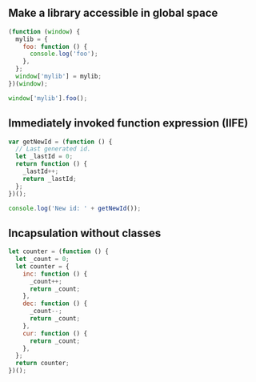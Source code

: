 ## Make a library accessible in global space

```js
(function (window) {
  mylib = {
    foo: function () {
      console.log('foo');
    },
  };
  window['mylib'] = mylib;
})(window);

window['mylib'].foo();
```

## Immediately invoked function expression (IIFE)

```js
var getNewId = (function () {
  // Last generated id.
  let _lastId = 0;
  return function () {
    _lastId++;
    return _lastId;
  };
})();

console.log('New id: ' + getNewId());
```

## Incapsulation without classes

```js
let counter = (function () {
  let _count = 0;
  let counter = {
    inc: function () {
      _count++;
      return _count;
    },
    dec: function () {
      _count--;
      return _count;
    },
    cur: function () {
      return _count;
    },
  };
  return counter;
})();
```
